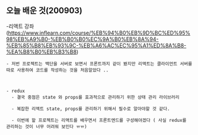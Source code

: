 ## 오늘 배운 것(200903)

-리액트 강좌(https://www.inflearn.com/course/%EB%94%B0%EB%9D%BC%ED%95%98%EB%A9%B0-%EB%B0%B0%EC%9A%B0%EB%8A%94-%EB%85%B8%EB%93%9C-%EB%A6%AC%EC%95%A1%ED%8A%B8-%EA%B8%B0%EB%B3%B8)

    - 저번 프로젝트는 백단을 서버로 보면서 프론트까지 같이 봤지만 리액트는 클라이언트 서버를 따로 사용하여 코드를 작성하는 것을 처음알았다 ..



    - redux
      - 결국 중점은 state 와 props를 효과적으로 관리하기 위한 상태 관리 라이브러리

      - 복잡한 리액트 state, props를 관리하기 위해서 필수로 알아야할 것 같다.

      - 이번에 할 프로젝트는 리액트를 배우면서 프론트엔드를 구성해야겠다 ( 사실 redux를 관리하는 것이 너무 어려워 보인다 ㅠㅠ)
